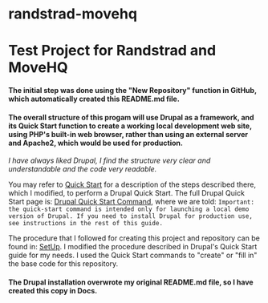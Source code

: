 # randstrad-movehq
# Test Project for Randstrad and MoveHQ

#### The initial step was done using the "New Repository" function in GitHub, which automatically created this README.md file.

#### The overall structure of this progam will use Drupal as a framework, and its Quick Start function to create a working local development web site, using PHP's built-in web browser, rather than using an external server and Apache2, which would be used for production.

*I have always liked Drupal, I find the structure very clear and understandable and the code very readable.*

You may refer to [Quick Start](Docs/DrupalQuickStart.md) for a description of the steps described there, which I modified, to perform a Drupal Quick Start.  The full Drupal Quick Start page is: [Drupal Quick Start Command](https://www.drupal.org/docs/installing-drupal/drupal-quick-start-command), where we are told: `Important: the quick-start command is intended only for launching a local demo version of Drupal. If you need to install Drupal for production use, see instructions in the rest of this guide.`

The procedure that I followed for creating this project and repository can be found in: [SetUp](Docs/Setup.md).  I modified the procedure described in Drupal's Quick Start guide for my needs.  I used the Quick Start commands to "create" or "fill in" the base code for this repository.

#### The Drupal installation overwrote my original README.md file, so I have created this copy in Docs.



